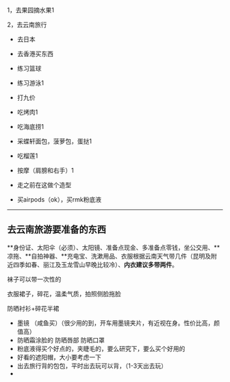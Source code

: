 1，去果园摘水果1

2，去云南旅行

- 去日本

- 去香港买东西

- 练习篮球

- 练习游泳1

- 打九价

- 吃烤肉1

- 吃海底捞1

- 采蝶轩面包，菠萝包，蛋挞1

- 吃榴莲1

- 按摩（肩膀和右手）1

- 走之前在这做个造型

- 买airpods（ok），买rmk粉底液

  

-----

## 去云南旅游要准备的东西

**身份证、太阳伞（必须）、太阳镜、准备点现金、多准备点零钱，坐公交用、**凉拖、**自拍神器、**充电宝、洗漱用品、衣服根据云南天气带几件（昆明及附近四季如春、丽江及玉龙雪山早晚比较冷）、**内衣建议多带两件**。

袜子可以带一次性的

衣服裙子，碎花，温柔气质，拍照侧脸拖脸

防晒衬衫+碎花半裙

- 墨镜 （咸鱼买）（很少用的到，开车用墨镜夹片，有近视在身。性价比高，颜值高）
- 防晒霜涂脸的  防晒唇部  防晒口罩
- 粉底液得买个好点的，夹睫毛的，要么研究下，要么买个好用的
- 好看的遮阳帽，大小要考虑一下
- 出去旅行背的包包，平时出去玩可以背，（1-3天出去玩）
- 

